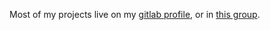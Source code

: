 Most of my projects live on my [gitlab profile](https://gitlab.com/nihodi), or in [this group](https://gitlab.com/niklas-dietzel-no/).
